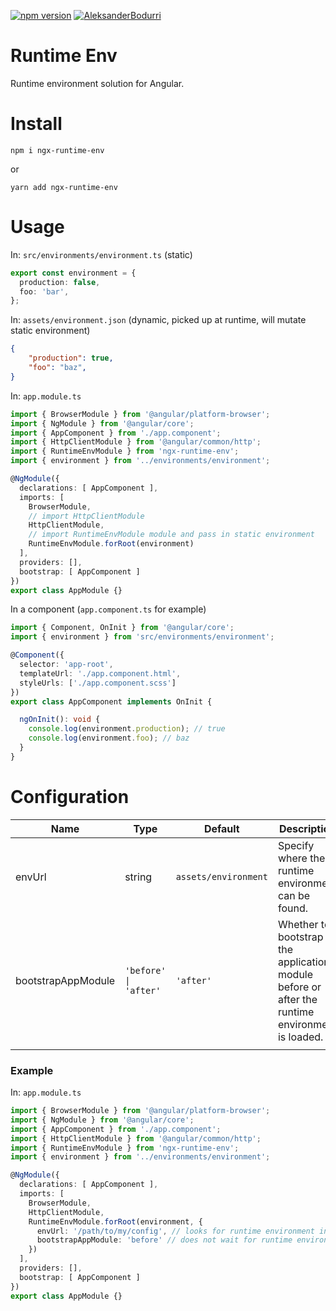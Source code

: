 [![npm version](https://badge.fury.io/js/ngx-runtime-env.svg)](https://badge.fury.io/js/ngx-runtime-env)
[![AleksanderBodurri](https://circleci.com/gh/AleksanderBodurri/ngx-runtime-env.svg?style=svg)](https://app.circleci.com/pipelines/github/AleksanderBodurri/ngx-runtime-env)

# Runtime Env

Runtime environment solution for Angular.

# Install
```
npm i ngx-runtime-env
```
or
```
yarn add ngx-runtime-env
```

# Usage

In: `src/environments/environment.ts` (static)

```ts
export const environment = {
  production: false,
  foo: 'bar',
};

```

In:  `assets/environment.json` (dynamic, picked up at runtime, will mutate static environment)
```json
{
    "production": true,
    "foo": "baz",
}
```

In: `app.module.ts`
```ts
import { BrowserModule } from '@angular/platform-browser';
import { NgModule } from '@angular/core';
import { AppComponent } from './app.component';
import { HttpClientModule } from '@angular/common/http';
import { RuntimeEnvModule } from 'ngx-runtime-env';
import { environment } from '../environments/environment';

@NgModule({
  declarations: [ AppComponent ],
  imports: [ 
    BrowserModule,
    // import HttpClientModule
    HttpClientModule,
    // import RuntimeEnvModule module and pass in static environment
    RuntimeEnvModule.forRoot(environment)
  ],
  providers: [],
  bootstrap: [ AppComponent ]
})
export class AppModule {}
```

In a component (`app.component.ts` for example)
```ts
import { Component, OnInit } from '@angular/core';
import { environment } from 'src/environments/environment';

@Component({
  selector: 'app-root',
  templateUrl: './app.component.html',
  styleUrls: ['./app.component.scss']
})
export class AppComponent implements OnInit {

  ngOnInit(): void {
    console.log(environment.production); // true
    console.log(environment.foo); // baz
  }
}

```

# Configuration

| Name  | Type  | Default  | Description |   |
|---|---|---|---|---|
| envUrl  | string  | `assets/environment`  | Specify where the runtime environment can be found.  |   |
|  bootstrapAppModule | `'before' \| 'after'`  | `'after'`  | Whether to bootstrap the application module before or after the runtime environment is loaded.  |   |
|   |   |   |   |   |

### Example

In: `app.module.ts`
```ts
import { BrowserModule } from '@angular/platform-browser';
import { NgModule } from '@angular/core';
import { AppComponent } from './app.component';
import { HttpClientModule } from '@angular/common/http';
import { RuntimeEnvModule } from 'ngx-runtime-env';
import { environment } from '../environments/environment';

@NgModule({
  declarations: [ AppComponent ],
  imports: [ 
    BrowserModule,
    HttpClientModule,
    RuntimeEnvModule.forRoot(environment, {
      envUrl: '/path/to/my/config', // looks for runtime environment in envUrl
      bootstrapAppModule: 'before' // does not wait for runtime environment to bootstrap App Module
    })
  ],
  providers: [],
  bootstrap: [ AppComponent ]
})
export class AppModule {}
```
